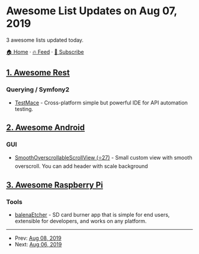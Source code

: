 # Awesome List Updates on Aug 07, 2019

3 awesome lists updated today.

[🏠 Home](/README.md) · [🔥 Feed](https://test.trackawesomelist.com/feed.xml) · [📮 Subscribe](https://trackawesomelist.us17.list-manage.com/subscribe?u=d2f0117aa829c83a63ec63c2f&id=36a103854c)



## [1. Awesome Rest](/content/marmelab/awesome-rest/README.md)

### Querying / Symfony2

*   [TestMace](https://testmace.com) - Cross-platform simple but powerful IDE for API automation testing.

## [2. Awesome Android](/content/JStumpp/awesome-android/README.md)

### GUI

*   [SmoothOverscrollableScrollView (⭐27)](https://github.com/vovaksenov99/OverscrollableScrollView) - Small custom view with smooth overscroll. You can add header with scale background

## [3. Awesome Raspberry Pi](/content/thibmaek/awesome-raspberry-pi/README.md)

### Tools

*   [balenaEtcher](https://www.balena.io/etcher/) - SD card burner app that is simple for end users, extensible for developers, and works on any platform.

---

- Prev: [Aug 08, 2019](/content/2019/08/08/README.md)
- Next: [Aug 06, 2019](/content/2019/08/06/README.md)